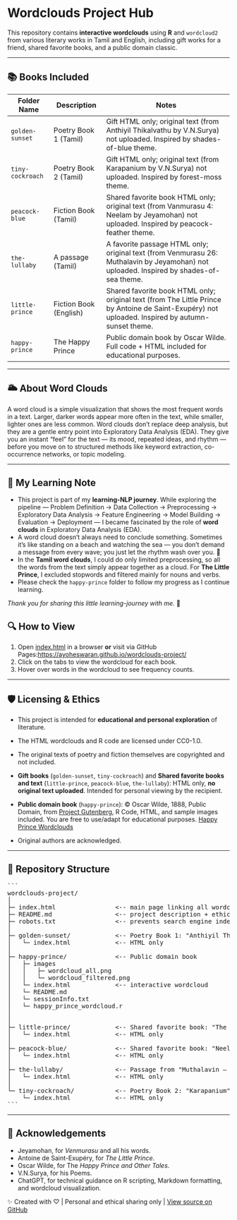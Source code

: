 # Wordclouds Project Hub

This repository contains **interactive wordclouds** using **R** and `wordcloud2` from various literary works in Tamil and English, including gift works for a friend, shared favorite books, and a public domain classic.

---

## 📚 Books Included

| Folder Name      | Description              | Notes |
|----------------------|-------------------------|-------|
| `golden-sunset`      | Poetry Book 1 (Tamil)  | Gift HTML only; original text (from Anthiyil Thikalvathu by V.N.Surya) not uploaded. Inspired by shades-of-blue theme. |
| `tiny-cockroach`     | Poetry Book 2 (Tamil)  | Gift HTML only; original text (from Karapanium by V.N.Surya) not uploaded. Inspired by forest-moss theme. |
| `peacock-blue`       | Fiction Book (Tamil)| Shared favorite book HTML only; original text (from Vanmurasu 4: Neelam by Jeyamohan) not uploaded. Inspired by peacock-feather theme. |
| `the-lullaby`        | A passage (Tamil)      | A favorite passage HTML only; original text (from Venmurasu 26: Muthalavin by Jeyamohan) not uploaded. Inspired by shades-of-sea theme. |
| `little-prince`  | Fiction Book (English) | Shared favorite book HTML only; original text (from The Little Prince by Antoine de Saint-Exupéry) not uploaded. Inspired by autumn-sunset theme. |
| `happy-prince`   | The Happy Prince       | Public domain book by Oscar Wilde. Full code + HTML included for educational purposes. |

---
## 🌥️ About Word Clouds

A word cloud is a simple visualization that shows the most frequent words in a text. Larger, darker words appear more often in the text, while smaller, lighter ones are less common. Word clouds don’t replace deep analysis, but they are a gentle entry point into Exploratory Data Analysis (EDA). They give you an instant “feel” for the text — its mood, repeated ideas, and rhythm — before you move on to structured methods like keyword extraction, co-occurrence networks, or topic modeling.

---
## 🌱 My Learning Note

- This project is part of my **learning-NLP journey**. While exploring the pipeline — Problem Definition → Data Collection → Preprocessing → Exploratory Data Analysis → Feature Engineering → Model Building → Evaluation → Deployment — I became fascinated by the role of **word clouds** in Exploratory Data Analysis (EDA).
- A word cloud doesn’t always need to conclude something. Sometimes it’s like standing on a beach and watching the sea — you don’t demand a message from every wave; you just let the rhythm wash over you. 🌊
- In the **Tamil word clouds**, I could do only limited preprocessing, so all the words from the text simply appear together as a cloud. For **The Little Prince**, I excluded stopwords and filtered mainly for nouns and verbs.
- Please check the `happy-prince` folder to follow my progress as I continue learning.  

*Thank you for sharing this little learning-journey with me.* 🌿


## 🔍 How to View

1. Open [index.html](index.html) in a browser **or** visit via GitHub Pages:https://ayoheswaran.github.io/wordclouds-project/
2. Click on the tabs to view the wordcloud for each book.  
3. Hover over words in the wordcloud to see frequency counts.

---

## 🛡 Licensing & Ethics

- This project is intended for **educational and personal exploration** of literature.
- The HTML wordclouds and R code are licensed under CC0-1.0.
- The original texts of poetry and fiction themselves are copyrighted and not included.

- **Gift books** (`golden-sunset`, `tiny-cockroach`) and **Shared favorite books and text** (`little-prince`, `peacock-blue`, `the-lullaby`): HTML only, **no original text uploaded**. Intended for personal viewing by the recipient.  
- **Public domain book** (`happy-prince`): © Oscar Wilde, 1888, Public Domain, from 
<a href="https://www.gutenberg.org/files/902/902-0.txt" target="_blank">Project Gutenberg</a>,
R Code, HTML, and sample images included. You are free to use/adapt for educational purposes. [Happy Prince Wordclouds](happy-prince/) 
- Original authors are acknowledged.

---

## 📂 Repository Structure
<pre>```
wordclouds-project/
│
├─ index.html                <-- main page linking all wordclouds
├─ README.md                 <-- project description + ethics
├─ robots.txt                <-- prevents search engine indexing
│
├─ golden-sunset/            <-- Poetry Book 1: "Anthiyil Thikalvathu" by V.N.Surya
│   └─ index.html            <-- HTML only
│
├─ happy-prince/             <-- Public domain book
│   ├─ images 
│   │   ├─ wordcloud_all.png
│   │   └─ wordcloud_filtered.png
│   └─ index.html            <-- interactive wordcloud
│   └─ README.md            
│   └─ sessionInfo.txt 
│   └─ happy_prince_wordcloud.r 
│    
│
├─ little-prince/            <-- Shared favorite book: "The Little Prince" by Antoine de Saint-Exupéry
│   └─ index.html            <-- HTML only
│
├─ peacock-blue/             <-- Shared favorite book: "Neelam – Vanmurasu 4" by Jeyamohan
│   └─ index.html            <-- HTML only
│
├─ the-lullaby/              <-- Passage from "Muthalavin – Venmurasu 26" by Jeyamohan
│   └─ index.html            <-- HTML only
│
└─ tiny-cockroach/           <-- Poetry Book 2: "Karapanium" by V.N.Surya
    └─ index.html            <-- HTML only
```</pre>

---

## 🙏 Acknowledgements 

- Jeyamohan, for *Venmurasu* and all his words.
- Antoine de Saint-Exupéry, for *The Little Prince*.
- Oscar Wilde, for The *Happy Prince and Other Tales*.  
- V.N.Surya, for his Poems.  
- ChatGPT, for technical guidance on R scripting, Markdown formatting, and wordcloud visualization.

✨ Created with ♡ | Personal and ethical sharing only | [View source on GitHub](https://github.com/yourusername/wordclouds-project)



  

